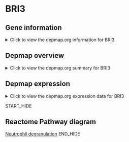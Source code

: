 <h1>BRI3</h1>

<h2>Gene information</h2>
<details>
  <summary>Click to view the depmap.org information for BRI3</summary>
  <iframe src="https://depmap.org/portal/gene/BRI3?tab=about" style="border:none;width:100%;height:800px"></iframe>
</details>

<h2>Depmap overview</h2>
<details>
  <summary>Click to view the depmap.org summary for BRI3</summary>
  <iframe src="https://depmap.org/portal/gene/BRI3?tab=overview" style="border:none;width:100%;height:800px"></iframe>
</details>

<h2>Depmap expression</h2>
<details>
  <summary>Click to view the depmap.org expression data for BRI3</summary>
  <iframe src="https://depmap.org/portal/gene/BRI3?tab=characterization" style="border:none;width:100%;height:800px"></iframe>
</details>


START_HIDE
<h2>Reactome Pathway diagram</h2>
<a href="https://reactome.org/PathwayBrowser/#/R-HSA-6798695">Neutrophil degranulation</a>
END_HIDE


